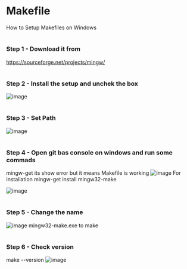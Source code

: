 # Makefile
How to Setup Makefiles on Windows
#
### Step 1 - Download it from 
https://sourceforge.net/projects/mingw/
#
### Step 2 - Install the setup and unchek the box
![image](https://user-images.githubusercontent.com/66588814/204965602-b5626bd7-5511-4ff8-a96c-5d11f1a64684.png)
#
### Step 3 - Set Path 
![image](https://user-images.githubusercontent.com/66588814/204965807-78355407-07e8-4d9d-a7e0-763bb7c79566.png)

#
### Step 4 - Open git bas console on windows and run some commads 
mingw-get
its show error but it means Makefile is working 
![image](https://user-images.githubusercontent.com/66588814/204965972-0cf6bd01-f96e-4253-8c77-5e0d74ce7cef.png)
For installation
mingw-get install mingw32-make

![image](https://user-images.githubusercontent.com/66588814/204966427-248b82e0-a77c-4953-ba4c-c373188ddca6.png)
#
### Step 5 - Change the name 
![image](https://user-images.githubusercontent.com/66588814/204966802-b9b98e8f-cf64-4f81-b865-1a0565fb4a50.png)
mingw32-make.exe to make
#
### Step 6 - Check version 
make --version 
![image](https://user-images.githubusercontent.com/66588814/204966686-06e09f4f-7178-49a4-bfe7-fa4215b40095.png)

